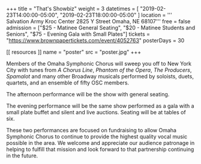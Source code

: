 +++
title = "That's Showbiz"
weight = 3
datetimes = [ "2019-02-23T14:00:00-05:00", "2019-02-23T18:00:00-05:00" ]
location = '''
Salvation Army Kroc Center
2825 Y Street
Omaha, NE 68107'''
free = false
admission = ["$25 - Matinee General Seating", "$20 - Matinee Students and Seniors", "$75 - Evening Gala with Small Plates"]
tickets = "https://www.brownpapertickets.com/event/4052763"
posterDays = 30

[[ resources ]]
    name = "poster"
    src = "poster.jpg"
+++

Members of the Omaha Symphonic Chorus will sweep you off to New York City with tunes from *A Chorus Line*, *Phantom of the Opera*, *The Producers*, *Spamalot* and many other Broadway musicals performed by soloists, duets, quartets, and an ensemble of fifty OSC members. 

The afternoon performance will be the show with general seating.

The evening performance will be the same show performed as a gala with a small plate buffet and silent and live auctions. Seating will be at tables of six.

These two performances are focused on fundraising to allow Omaha Symphonic Chorus to continue to provide the highest quality vocal music possible in the area.  We welcome and appreciate our audience patronage in helping to fulfill that mission and look forward to that partnership continuing in the future.